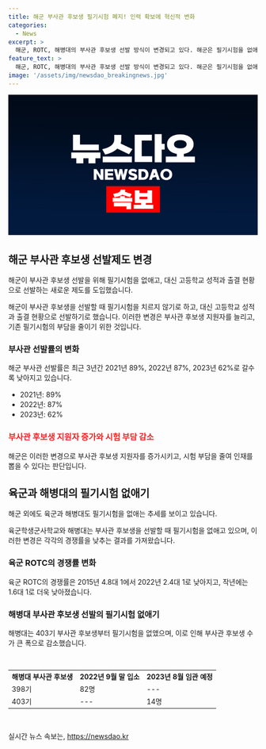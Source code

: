 ```yaml
---
title: 해군 부사관 후보생 필기시험 폐지! 인력 확보에 혁신적 변화
categories:
  - News
excerpt: >
  해군, ROTC, 해병대의 부사관 후보생 선발 방식이 변경되고 있다. 해군은 필기시험을 없애고 고등학교 성적과 출결 현황으로 후보생을 선발한다. 부사관 선발률이 감소하고 있는 가운데, 해군은 좋은 인재를 뽑기 위해 제도를 개선했다고 전했다. 이러한 추세는 육군과 해병대에서도 나타나고 있으며, 이러한 변경은 원활한 간부 인력 충원을 위한 조치로 이해된다.
feature_text: >
  해군, ROTC, 해병대의 부사관 후보생 선발 방식이 변경되고 있다. 해군은 필기시험을 없애고 고등학교 성적과 출결 현황으로 후보생을 선발한다. 부사관 선발률이 감소하고 있는 가운데, 해군은 좋은 인재를 뽑기 위해 제도를 개선했다고 전했다. 이러한 추세는 육군과 해병대에서도 나타나고 있으며, 이러한 변경은 원활한 간부 인력 충원을 위한 조치로 이해된다.
image: '/assets/img/newsdao_breakingnews.jpg'
---
```


<p><img src="/assets/img/newsdao_breakingnews.jpg" alt="cryptoinkorea 속보" /></p>

<h2 data-ke-size="size26">해군 부사관 후보생 선발제도 변경</h2>

<p>해군이 부사관 후보생 선발을 위해 필기시험을 없애고, 대신 고등학교 성적과 출결 현황으로 선발하는 새로운 제도를 도입했습니다.</p>

<p data-ke-size="size16">해군이 부사관 후보생을 선발할 때 필기시험을 치르지 않기로 하고, 대신 고등학교 성적과 출결 현황으로 선발하기로 했습니다. 이러한 변경은 부사관 후보생 지원자를 늘리고, 기존 필기시험의 부담을 줄이기 위한 것입니다.</p>

<h3>부사관 선발률의 변화</h3>

<p>해군 부사관 선발률은 최근 3년간 2021년 89%, 2022년 87%, 2023년 62%로 갈수록 낮아지고 있습니다.</p>

<ul>
  <li>2021년: 89%</li>
  <li>2022년: 87%</li>
  <li>2023년: 62%</li>
</ul>

<h3><b><span style="color: #ee2323;">부사관 후보생 지원자 증가와 시험 부담 감소</span></b></h3>

<p>해군은 이러한 변경으로 부사관 후보생 지원자를 증가시키고, 시험 부담을 줄여 인재를 뽑을 수 있다는 판단입니다.</p>

<h2 data-ke-size="size26">육군과 해병대의 필기시험 없애기</h2>

<p>해군 외에도 육군과 해병대도 필기시험을 없애는 추세를 보이고 있습니다.</p>

<p data-ke-size="size16">육군학생군사학교와 해병대는 부사관 후보생을 선발할 때 필기시험을 없애고 있으며, 이러한 변경은 각각의 경쟁률을 낮추는 결과를 가져왔습니다.</p>

<h3>육군 ROTC의 경쟁률 변화</h3>

<p>육군 ROTC의 경쟁률은 2015년 4.8대 1에서 2022년 2.4대 1로 낮아지고, 작년에는 1.6대 1로 더욱 낮아졌습니다.</p>

<h3>해병대 부사관 후보생 선발의 필기시험 없애기</h3>

<p>해병대는 403기 부사관 후보생부터 필기시험을 없앴으며, 이로 인해 부사관 후보생 수가 큰 폭으로 감소했습니다.</p>

<p><br></p>

<table>
  <tr>
    <td><b>해병대 부사관 후보생</b></td>
    <td><b>2022년 9월 말 입소</b></td>
    <td><b>2023년 8월 임관 예정</b></td>
  </tr>
  <tr>
    <td>398기</td>
    <td>82명</td>
    <td>---</td>
  </tr>
  <tr>
    <td>403기</td>
    <td>---</td>
    <td>14명</td>
  </tr>
</table>

<p data-ke-size="size16">&nbsp;</p>
실시간 뉴스 속보는, <a href="https://newsdao.kr" rel="dofollow">https://newsdao.kr</a>


